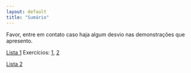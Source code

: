 ```yaml
---
layout: default
title: "Sumário"
---
```

Favor, entre em contato caso haja algum desvio nas demonstrações que apresento.

[Lista 1](list1/)
Exercícios: <a href="list1/#ex1">1</a>, <a href="list1/#ex2">2</a> 

[Lista 2](list2/)
